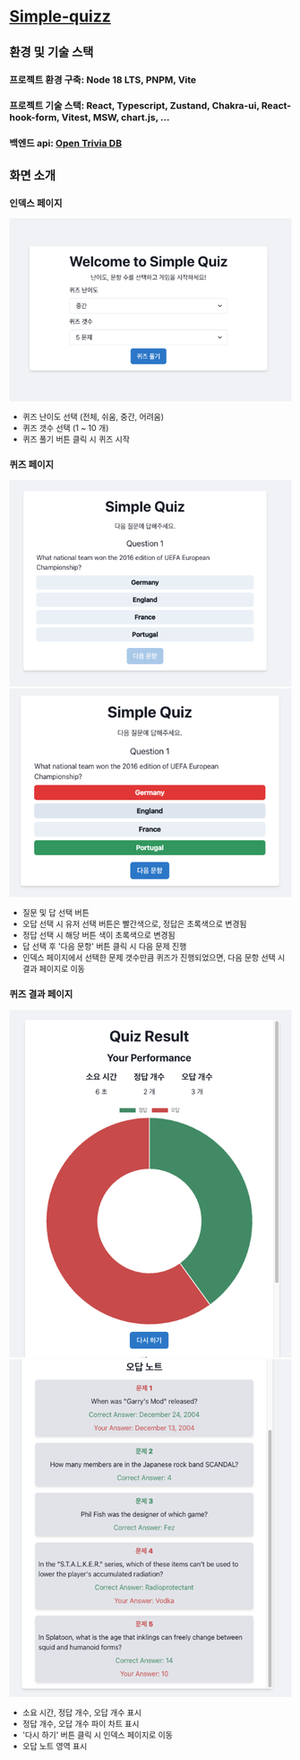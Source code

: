 # [Simple-quizz](https://xun415.github.io/simple-quizz/)

## 환경 및 기술 스택
### 프로젝트 환경 구축: Node 18 LTS, PNPM, Vite <br />
### 프로젝트 기술 스택: React, Typescript, Zustand, Chakra-ui, React-hook-form, Vitest, MSW, chart.js, ... <br />
### 백엔드 api: [Open Trivia DB](https://opentdb.com/api_config.php)


## 화면 소개
### 인덱스 페이지
![](./public/images/indexPage.png)
- 퀴즈 난이도 선택 (전체, 쉬움, 중간, 어려움)
- 퀴즈 갯수 선택 (1 ~ 10 개)
- 퀴즈 풀기 버튼 클릭 시 퀴즈 시작

### 퀴즈 페이지
![](./public/images/quizPage.png)
![](./public/images/quizPage_select.png)
- 질문 및 답 선택 버튼
- 오답 선택 시 유저 선택 버튼은 빨간색으로, 정답은 초록색으로 변경됨
- 정답 선택 시 해당 버튼 색이 초록색으로 변경됨
- 답 선택 후 '다음 문항' 버튼 클릭 시 다음 문제 진행
- 인덱스 페이지에서 선택한 문제 갯수만큼 퀴즈가 진행되었으면, 다음 문항 선택 시 결과 페이지로 이동

### 퀴즈 결과 페이지
![](./public/images/quizResult.png)
![](./public/images/quizResult_review.png)
- 소요 시간, 정답 개수, 오답 개수 표시
- 정답 개수, 오답 개수 파이 차트 표시
- '다시 하기' 버튼 클릭 시 인덱스 페이지로 이동
- 오답 노트 영역 표시